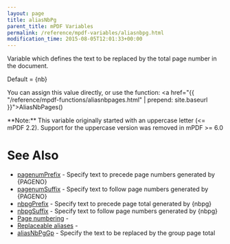 ```yaml
---
layout: page
title: aliasNbPg
parent_title: mPDF Variables
permalink: /reference/mpdf-variables/aliasnbpg.html
modification_time: 2015-08-05T12:01:33+00:00
---
```


Variable which defines the text to be replaced by the total page number in the document.

Default = {nb}

You can assign this value directly, or use the function: <a href="{{ "/reference/mpdf-functions/aliasnbpages.html" | prepend: site.baseurl }}">AliasNbPages()</a>

<div class="alert alert-info" role="alert">**Note:** This variable originally started with an uppercase letter (<= mPDF 2.2). Support for the uppercase version was removed in mPDF >= 6.0</div>

# See Also

<ul>
<li class="manual_boxlist"><a href="{{ "/reference/mpdf-variables/pagenumprefix.html" | prepend: site.baseurl }}">pagenumPrefix</a> - Specify text to precede page numbers generated by {PAGENO}</li>
<li class="manual_boxlist"><a href="{{ "/reference/mpdf-variables/pagenumsuffix.html" | prepend: site.baseurl }}">pagenumSuffix</a> - Specify text to follow page numbers generated by {PAGENO}</li>
<li class="manual_boxlist"><a href="{{ "/reference/mpdf-variables/nbpgprefix.html" | prepend: site.baseurl }}">nbpgPrefix</a> - Specify text to precede page total generated by {nbpg}</li>
<li class="manual_boxlist"><a href="{{ "/reference/mpdf-variables/nbpgsuffix.html" | prepend: site.baseurl }}">nbpgSuffix</a> - Specify text to follow page numbers generated by {nbpg}</li>
<li class="manual_boxlist"><a href="{{ "/paging/page-numbering.html" | prepend: site.baseurl }}">Page numbering</a> - </li>
<li class="manual_boxlist"><a href="{{ "/what-else-can-i-do/replaceable-aliases.html" | prepend: site.baseurl }}">Replaceable aliases</a> - </li>
<li class="manual_boxlist"><a href="{{ "/reference/mpdf-variables/aliasnbpggp.html" | prepend: site.baseurl }}">aliasNbPgGp</a> - Specify the text to be replaced by the group page total</li>
</ul>
